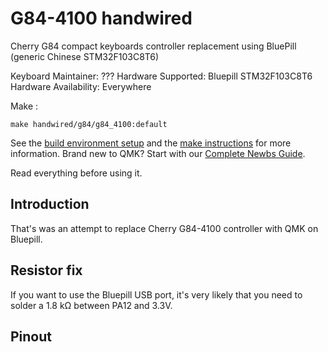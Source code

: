 
# G84-4100 handwired

Cherry G84 compact keyboards controller replacement using BluePill (generic Chinese STM32F103C8T6)

Keyboard Maintainer: ???
Hardware Supported: Bluepill STM32F103C8T6
Hardware Availability: Everywhere

Make :

    make handwired/g84/g84_4100:default

See the [build environment setup](https://docs.qmk.fm/#/getting_started_build_tools) and the [make instructions](https://docs.qmk.fm/#/getting_started_make_guide) for more information. Brand new to QMK? Start with our [Complete Newbs Guide](https://docs.qmk.fm/#/newbs).

Read everything before using it.

## Introduction

That's was an attempt to replace Cherry G84-4100 controller with QMK on Bluepill.

## Resistor fix

If you want to use the Bluepill USB port, it's very likely that you need to solder a 1.8 kΩ between PA12 and 3.3V.

## Pinout


